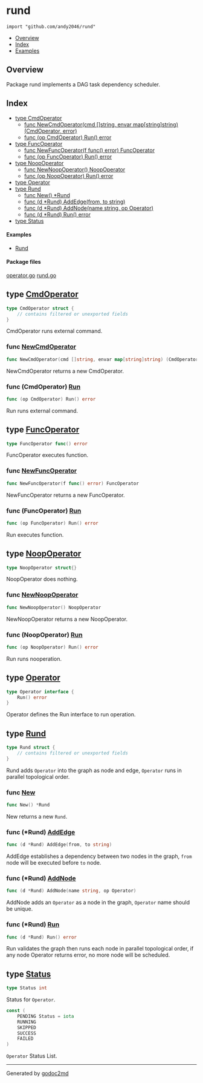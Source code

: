 

# rund
`import "github.com/andy2046/rund"`

* [Overview](#pkg-overview)
* [Index](#pkg-index)
* [Examples](#pkg-examples)

## <a name="pkg-overview">Overview</a>
Package rund implements a DAG task dependency scheduler.




## <a name="pkg-index">Index</a>
* [type CmdOperator](#CmdOperator)
  * [func NewCmdOperator(cmd []string, envar map[string]string) (CmdOperator, error)](#NewCmdOperator)
  * [func (op CmdOperator) Run() error](#CmdOperator.Run)
* [type FuncOperator](#FuncOperator)
  * [func NewFuncOperator(f func() error) FuncOperator](#NewFuncOperator)
  * [func (op FuncOperator) Run() error](#FuncOperator.Run)
* [type NoopOperator](#NoopOperator)
  * [func NewNoopOperator() NoopOperator](#NewNoopOperator)
  * [func (op NoopOperator) Run() error](#NoopOperator.Run)
* [type Operator](#Operator)
* [type Rund](#Rund)
  * [func New() *Rund](#New)
  * [func (d *Rund) AddEdge(from, to string)](#Rund.AddEdge)
  * [func (d *Rund) AddNode(name string, op Operator)](#Rund.AddNode)
  * [func (d *Rund) Run() error](#Rund.Run)
* [type Status](#Status)

#### <a name="pkg-examples">Examples</a>
* [Rund](#example_Rund)

#### <a name="pkg-files">Package files</a>
[operator.go](/src/github.com/andy2046/rund/operator.go) [rund.go](/src/github.com/andy2046/rund/rund.go) 






## <a name="CmdOperator">type</a> [CmdOperator](/src/target/operator.go?s=270:336#L21)
``` go
type CmdOperator struct {
    // contains filtered or unexported fields
}
```
CmdOperator runs external command.







### <a name="NewCmdOperator">func</a> [NewCmdOperator](/src/target/operator.go?s=923:1002#L53)
``` go
func NewCmdOperator(cmd []string, envar map[string]string) (CmdOperator, error)
```
NewCmdOperator returns a new CmdOperator.





### <a name="CmdOperator.Run">func</a> (CmdOperator) [Run](/src/target/operator.go?s=557:590#L36)
``` go
func (op CmdOperator) Run() error
```
Run runs external command.




## <a name="FuncOperator">type</a> [FuncOperator](/src/target/operator.go?s=375:400#L27)
``` go
type FuncOperator func() error
```
FuncOperator executes function.







### <a name="NewFuncOperator">func</a> [NewFuncOperator](/src/target/operator.go?s=1285:1334#L69)
``` go
func NewFuncOperator(f func() error) FuncOperator
```
NewFuncOperator returns a new FuncOperator.





### <a name="FuncOperator.Run">func</a> (FuncOperator) [Run](/src/target/operator.go?s=826:860#L50)
``` go
func (op FuncOperator) Run() error
```
Run executes function.




## <a name="NoopOperator">type</a> [NoopOperator](/src/target/operator.go?s=207:228#L18)
``` go
type NoopOperator struct{}
```
NoopOperator does nothing.







### <a name="NewNoopOperator">func</a> [NewNoopOperator](/src/target/operator.go?s=1174:1209#L64)
``` go
func NewNoopOperator() NoopOperator
```
NewNoopOperator returns a new NoopOperator.





### <a name="NoopOperator.Run">func</a> (NoopOperator) [Run](/src/target/operator.go?s=476:510#L33)
``` go
func (op NoopOperator) Run() error
```
Run runs nooperation.




## <a name="Operator">type</a> [Operator](/src/target/operator.go?s=136:173#L13)
``` go
type Operator interface {
    Run() error
}
```
Operator defines the Run interface to run operation.










## <a name="Rund">type</a> [Rund](/src/target/rund.go?s=208:298#L9)
``` go
type Rund struct {
    // contains filtered or unexported fields
}
```
Rund adds `Operator` into the graph as node and edge,
`Operator` runs in parallel topological order.







### <a name="New">func</a> [New](/src/target/rund.go?s=650:666#L39)
``` go
func New() *Rund
```
New returns a new `Rund`.





### <a name="Rund.AddEdge">func</a> (\*Rund) [AddEdge](/src/target/rund.go?s=1122:1161#L58)
``` go
func (d *Rund) AddEdge(from, to string)
```
AddEdge establishes a dependency between two nodes in the graph,
`from` node will be executed before `to` node.




### <a name="Rund.AddNode">func</a> (\*Rund) [AddNode](/src/target/rund.go?s=874:922#L49)
``` go
func (d *Rund) AddNode(name string, op Operator)
```
AddNode adds an `Operator` as a node in the graph,
`Operator` name should be unique.




### <a name="Rund.Run">func</a> (\*Rund) [Run](/src/target/rund.go?s=1421:1447#L67)
``` go
func (d *Rund) Run() error
```
Run validates the graph then runs each node in parallel topological order,
if any node Operator returns error, no more node will be scheduled.




## <a name="Status">type</a> [Status](/src/target/rund.go?s=328:338#L16)
``` go
type Status int
```
Status for `Operator`.


``` go
const (
    PENDING Status = iota
    RUNNING
    SKIPPED
    SUCCESS
    FAILED
)
```
`Operator` Status List.














- - -
Generated by [godoc2md](http://godoc.org/github.com/davecheney/godoc2md)
